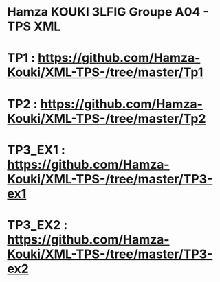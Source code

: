 # Hamza KOUKI 3LFIG Groupe A04  - TPS XML 
# TP1 : https://github.com/Hamza-Kouki/XML-TPS-/tree/master/Tp1
# TP2 : https://github.com/Hamza-Kouki/XML-TPS-/tree/master/Tp2
# TP3_EX1 : https://github.com/Hamza-Kouki/XML-TPS-/tree/master/TP3-ex1
# TP3_EX2 : https://github.com/Hamza-Kouki/XML-TPS-/tree/master/TP3-ex2
